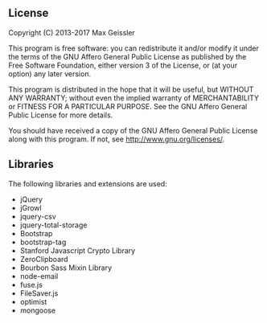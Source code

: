 ## License

Copyright (C) 2013-2017 Max Geissler

This program is free software: you can redistribute it and/or modify
it under the terms of the GNU Affero General Public License as
published by the Free Software Foundation, either version 3 of the
License, or (at your option) any later version.

This program is distributed in the hope that it will be useful,
but WITHOUT ANY WARRANTY; without even the implied warranty of
MERCHANTABILITY or FITNESS FOR A PARTICULAR PURPOSE.  See the
GNU Affero General Public License for more details.

You should have received a copy of the GNU Affero General Public License
along with this program.  If not, see <http://www.gnu.org/licenses/>.


## Libraries

The following libraries and extensions are used:

* jQuery
* jGrowl
* jquery-csv
* jquery-total-storage
* Bootstrap
* bootstrap-tag
* Stanford Javascript Crypto Library
* ZeroClipboard
* Bourbon Sass Mixin Library
* node-email
* fuse.js
* FileSaver.js
* optimist
* mongoose
